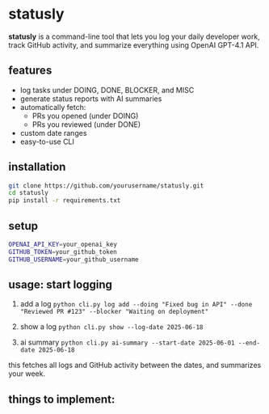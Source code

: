 # statusly
**statusly** is a command-line tool that lets you log your daily developer work, track GitHub activity, and summarize everything using OpenAI GPT-4.1 API.

## features

- log tasks under DOING, DONE, BLOCKER, and MISC
- generate status reports with AI summaries
- automatically fetch:
  - PRs you opened (under DOING)
  - PRs you reviewed (under DONE)
- custom date ranges
- easy-to-use CLI

## installation

```bash
git clone https://github.com/yourusername/statusly.git
cd statusly
pip install -r requirements.txt
```

## setup

```bash
OPENAI_API_KEY=your_openai_key
GITHUB_TOKEN=your_github_token
GITHUB_USERNAME=your_github_username
```

## usage: start logging

1. add a log
`python cli.py log add --doing "Fixed bug in API" --done "Reviewed PR #123" --blocker "Waiting on deployment"`

2. show a log
`python cli.py show --log-date 2025-06-18`

3. ai summary
`python cli.py ai-summary --start-date 2025-06-01 --end-date 2025-06-18`

this fetches all logs and GitHub activity between the dates, and summarizes your week.

## things to implement:

